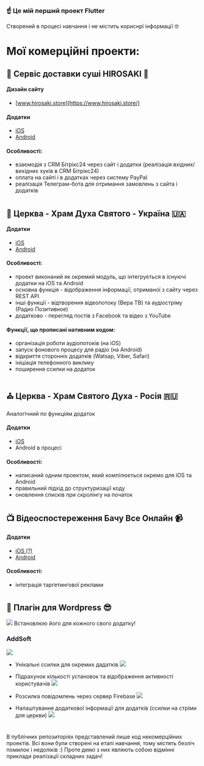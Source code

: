### ☝️ Це мій перший проект Flutter

Створений в процесі навчання і не містить кориснрї інформації 🤓

# Мої комерційні проекти:


## 🍣 Сервіс доставки суші HIROSAKI 🥢

#### Дизайн сайту 
- [www.hirosaki.store](https://www.hirosaki.store/)

#### Додатки 
- [iOS](https://apps.apple.com/ua/app/hirosaki-sushi/id1584069908?l=uk)
- [Android](https://play.google.com/store/apps/details?id=com.hirosaki.sushi_house_client_app)

#### Особливості:
- взаємодія з CRM Бітрікс24 через сайт і додатки (реалізація вхідних/вихідних хуків в CRM Бітрікс24)
- оплата на сайті і в додатках через систему PayPal
- реалізація Телеграм-бота для отримання замовлень з сайта і додатків
#


## 💒 Церква - Храм Духа Святого - Україна 🇺🇦

#### Додатки
- [iOS](https://apps.apple.com/us/app/храм-духа-святого/id1560889162)
- [Android](https://play.google.com/store/apps/details?id=com.helpcenter24.org)

#### Особливості:
- проект виконаний як окремий модуль, що інтегрується в існуючі додатки на iOS та Android
- основна функція - відображення інформації, отриманої з сайту через REST API
- інші функції - відтворення відеопотоку (Вера ТВ) та аудіостріму (Радио Позитивное)
- додатково - перегляд постів з Facebook та відео з YouTube


#### Функції, що прописані нативним кодом:
- організація роботи аудіопотоків (на iOS)
- запуск фонового процесу для радіо (на Android)
- відкриття сторонніх додатків (Watsap, Viber, Safari)
- ініціація телефонного виклику
- поширення ссилки на додаток
#


## ⛪️ Церква - Храм Святого Духа - Росія 🇷🇺
Аналогічний по функціям додаток

#### Додатки
- [iOS](https://apps.apple.com/us/app/храм-святого-духа/id1609689625)
- Android в процесі


#### Особливості:
- написаний одним проектом, який компілюється окремо для iOS та Android
- правильний підхід до структуризації коду
- оновлення списків при скролінгу на початок
#


## 📺 Відеоспостереження Бачу Все Онлайн 📹

#### Додатки
- [iOS (?)](https://apps.apple.com/ua/app/button_bachu_vse/id649771422?l=uk)
- [Android](https://play.google.com/store/apps/details?id=com.online.button_bachu_vse)

#### Особливості:
- інтеграція таргетингової реклами
#


## 🧩 Плагін для Wordpress 😎
![](https://user-images.githubusercontent.com/87285957/179899130-c7b400e0-d2be-4599-b6af-709c5e0344b6.png) 
Встановлюю його для кожного свого додатку!
### AddSoft
![](https://user-images.githubusercontent.com/87285957/179900443-7e55d260-a0dd-4eeb-b909-01d54c922a03.png)

- Унікальні ссилки для окремих дадатків
![](https://user-images.githubusercontent.com/87285957/179900040-462eb35d-8343-4f0b-8a26-c7813e254c04.png)

- Підрахунок кількості установок та відображення активності користувачів 
![](https://user-images.githubusercontent.com/87285957/179900243-458bff56-064a-482b-a8dc-e769d43439d8.png)

- Розсилка повідомлень через сервер Firebase 
![](https://user-images.githubusercontent.com/87285957/179900617-4dbad00e-1964-47ce-985f-aeba0d933190.png)

- Налаштування додаткової інформації для додатків
(ссилки на стріми для церкви)
![](https://user-images.githubusercontent.com/87285957/179900867-77afcfce-9807-4b92-92dd-0590fb15f869.png)
#

В публічних репозиторіях представлений лише код некомерційних проектів. Всі вони були створені на етапі навчання, тому містять безліч помилок і недоліків :) Проте деякі з них являють собою відмінні приклади реалізації складних задач!
